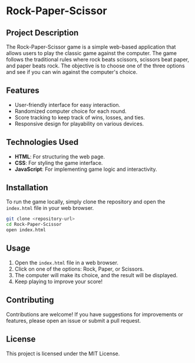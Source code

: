 # Rock-Paper-Scissor

## Project Description

The Rock-Paper-Scissor game is a simple web-based application that allows users to play the classic game against the computer. The game follows the traditional rules where rock beats scissors, scissors beat paper, and paper beats rock. The objective is to choose one of the three options and see if you can win against the computer's choice.

## Features
- User-friendly interface for easy interaction.
- Randomized computer choice for each round.
- Score tracking to keep track of wins, losses, and ties.
- Responsive design for playability on various devices.

## Technologies Used
- **HTML**: For structuring the web page.
- **CSS**: For styling the game interface.
- **JavaScript**: For implementing game logic and interactivity.

## Installation

To run the game locally, simply clone the repository and open the `index.html` file in your web browser.

```bash
git clone <repository-url>
cd Rock-Paper-Scissor
open index.html
```

## Usage

1. Open the `index.html` file in a web browser.
2. Click on one of the options: Rock, Paper, or Scissors.
3. The computer will make its choice, and the result will be displayed.
4. Keep playing to improve your score!

## Contributing

Contributions are welcome! If you have suggestions for improvements or features, please open an issue or submit a pull request.

## License

This project is licensed under the MIT License.
